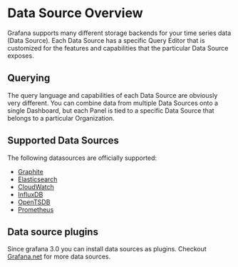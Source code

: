 # Data Source Overview

Grafana supports many different storage backends for your time series data (Data Source). Each Data Source has a specific Query Editor that is customized for the features and capabilities that the particular Data Source exposes.


## Querying

The query language and capabilities of each Data Source are obviously very different. You can combine data from multiple Data Sources onto a single Dashboard, but each Panel is tied to a specific Data Source that belongs to a particular Organization.

## Supported Data Sources

The following datasources are officially supported:

* [Graphite](./graphite.md)
* [Elasticsearch](./elasticsearch.md)
* [CloudWatch](./cloudwatch.md)
* [InfluxDB](./influxdb.md)
* [OpenTSDB](./opentsdb.md)
* [Prometheus](./prometheus.md)

## Data source plugins

Since grafana 3.0 you can install data sources as plugins. Checkout [Grafana.net](https://grafana.net/plugins) for more data sources.

